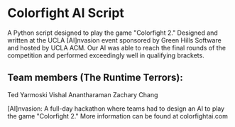 # Colorfight AI Script
A Python script designed to play the game "Colorfight 2." Designed and written at the UCLA [AI]nvasion event sponsored by Green Hills Software and hosted by UCLA ACM. Our AI was able to reach the final rounds of the competition and performed exceedingly well in qualifying brackets.

## Team members (The Runtime Terrors):
Ted Yarmoski
Vishal Anantharaman
Zachary Chang

[AI]nvasion: A full-day hackathon where teams had to design an AI to play the game "Colorfight 2." More information can be found at colorfightai.com


